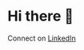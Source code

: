 # Hi there   👋

Connect on [LinkedIn](https://www.linkedin.com/in/prasanna-y-6a45b5232/)
<!--
<p align="center"><a href="https://iosf.in/" target="_blank"><img src="https://raw.githubusercontent.com/IndianOpenSourceFoundation/iosf-website/f38cba6cdba11cdcb90641ac192d1a36d67b6cd8/public/img/iosf-logo.svg" width="20%"></a></p>
<h1 align="center">SDET</h1>
<p align="center"><a href="https://iosf.in/" target="_blank"><img src="https://raw.githubusercontent.com/IndianOpenSourceFoundation/iosf-website/f38cba6cdba11cdcb90641ac192d1a36d67b6cd8/public/img/iosf-logo.svg" width="20%"></a></p>

**prasanna2l/prasanna2l** is a ✨ _special_ ✨ repository because its `README.md` (this file) appears on your GitHub profile.

Here are some ideas to get you started:

- 🔭 I’m currently working on ...
- 🌱 I’m currently learning ...
- 👯 I’m looking to collaborate on ...
- 🤔 I’m looking for help with ...
- 💬 Ask me about ...
- 📫 How to reach me: ...
- 😄 Pronouns: ...
- ⚡ Fun fact: ...
-->
